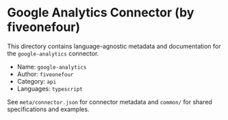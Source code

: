 # Google Analytics Connector (by fiveonefour)

This directory contains language-agnostic metadata and documentation for the `google-analytics` connector.

- Name: `google-analytics`
- Author: `fiveonefour`
- Category: `api`
- Languages: `typescript`

See `meta/connector.json` for connector metadata and `common/` for shared specifications and examples.

